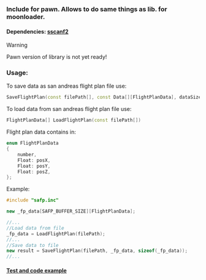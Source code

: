 ### Include for pawn. Allows to do same things as lib. for moonloader.
#### Dependencies: [sscanf2](https://github.com/Y-Less/sscanf/releases)

> [!WARNING]  
> Pawn version of library is not yet ready!

### Usage:
To save data as san andreas flight plan file use:
```C++
SaveFlightPlan(const filePath[], const Data[][FlightPlanData], dataSize)
```
To load data from san andreas flight plan file use:
```C++
FlightPlanData[] LoadFlightPlan(const filePath[])
```
Flight plan data contains in:
```C++
enum FlightPlanData
{
	number,
	Float: posX,
	Float: posY,
	Float: posZ,
};
```
Example:
```C++
#include "safp.inc"

new _fp_data[SAFP_BUFFER_SIZE][FlightPlanData];

//...
//Load data from file
_fp_data = LoadFlightPlan(filePath);
//...
//Save data to file
new result = SaveFlightPlan(filePath, _fp_data, sizeof(_fp_data));
//...
```

#### [Test and code example](https://github.com/d7KrEoL/safp/blob/update-05.09/Pawn/filterscripts/FlightPlanTests.pwn)
